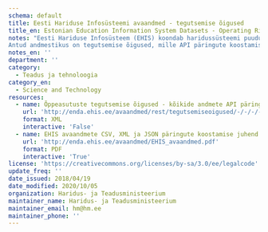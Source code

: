 ```yaml
---
schema: default
title: Eesti Hariduse Infosüsteemi avaandmed - tegutsemise õigused
title_en: Estonian Education Information System Datasets - Operating Rights
notes: "Eesti Hariduse Infosüsteem (EHIS) koondab haridussüsteemi puudutavaid andmeid. Register sisaldab andmeid õppeasutuse, õpilaste, õpetajate/õppejõudude, lõpudokumentide, õpikute ja õppekavade kohta. Kõige vanemad andmed on aastast 2004. Kõik EHISe avalikud andmed on kättesaadavad portaalist ja API kaudu (väljundformaadid CSV, XML, JSON). API kasutamise juhend on lisatud täiendava <a href='http://enda.ehis.ee/avaandmed/EHIS_avaandmed.pdf'>failina</a>. 
Antud andmestikus on tegutsemise õigused, mille API päringute koostamise kohta on info alapeatükis 2.5. Tegutsemise õiguste avaandmete päring võimaldab pärida tegutsemisõiguseid - tegevusload, õppe läbiviimise õigused, majandustegevusteated, akrediteerimised ja koolitusload. Lisaks tegevusnäitajate aruannete andmed."
notes_en: ''
department: ''
category:
  - Teadus ja tehnoloogia
category_en:
  - Science and Technology
resources:
  - name: Õppeasutuste tegutsemise õigused - kõikide andmete API päring
    url: 'http://enda.ehis.ee/avaandmed/rest/tegutsemiseoigused/-/-/-/-/-/-/-/-/-/XML'
    format: XML
    interactive: 'False'
  - name: EHIS avaandmete CSV, XML ja JSON päringute koostamise juhend
    url: 'http://enda.ehis.ee/avaandmed/EHIS_avaandmed.pdf'
    format: PDF
    interactive: 'True'
license: 'https://creativecommons.org/licenses/by-sa/3.0/ee/legalcode'
update_freq: ''
date_issued: 2018/04/19
date_modified: 2020/10/05
organization: Haridus- ja Teadusministeerium
maintainer_name: Haridus- ja Teadusministeerium
maintainer_email: hm@hm.ee
maintainer_phone: ''
---
```

